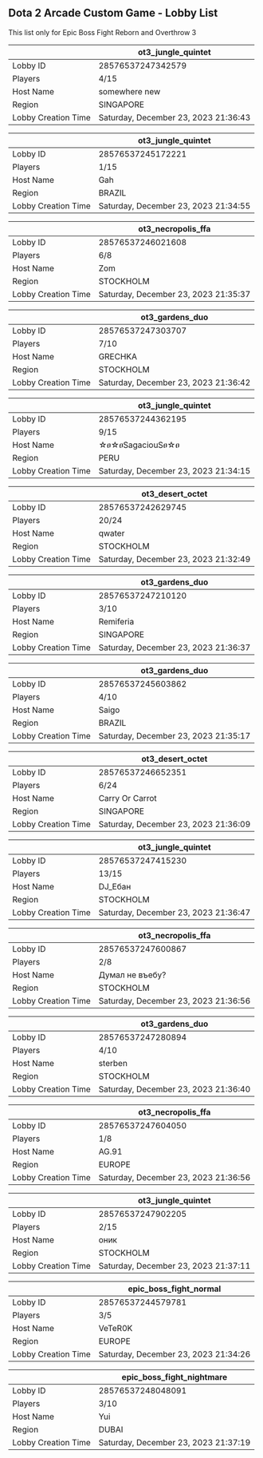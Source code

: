 ## Dota 2 Arcade Custom Game - Lobby List

This list only for Epic Boss Fight Reborn and Overthrow 3

|  | ot3_jungle_quintet |
| ------ | ------ |
| Lobby ID | 28576537247342579 |
| Players | 4/15 |
| Host Name | somewhere new |
| Region | SINGAPORE |
| Lobby Creation Time | Saturday, December 23, 2023 21:36:43 |


|  | ot3_jungle_quintet |
| ------ | ------ |
| Lobby ID | 28576537245172221 |
| Players | 1/15 |
| Host Name | Gah |
| Region | BRAZIL |
| Lobby Creation Time | Saturday, December 23, 2023 21:34:55 |


|  | ot3_necropolis_ffa |
| ------ | ------ |
| Lobby ID | 28576537246021608 |
| Players | 6/8 |
| Host Name | Zom |
| Region | STOCKHOLM |
| Lobby Creation Time | Saturday, December 23, 2023 21:35:37 |


|  | ot3_gardens_duo |
| ------ | ------ |
| Lobby ID | 28576537247303707 |
| Players | 7/10 |
| Host Name | GRECHKA |
| Region | STOCKHOLM |
| Lobby Creation Time | Saturday, December 23, 2023 21:36:42 |


|  | ot3_jungle_quintet |
| ------ | ------ |
| Lobby ID | 28576537244362195 |
| Players | 9/15 |
| Host Name | ☆ፀ☆ፀSagaciouSፀ☆ፀ |
| Region | PERU |
| Lobby Creation Time | Saturday, December 23, 2023 21:34:15 |


|  | ot3_desert_octet |
| ------ | ------ |
| Lobby ID | 28576537242629745 |
| Players | 20/24 |
| Host Name | qwater |
| Region | STOCKHOLM |
| Lobby Creation Time | Saturday, December 23, 2023 21:32:49 |


|  | ot3_gardens_duo |
| ------ | ------ |
| Lobby ID | 28576537247210120 |
| Players | 3/10 |
| Host Name | Remiferia |
| Region | SINGAPORE |
| Lobby Creation Time | Saturday, December 23, 2023 21:36:37 |


|  | ot3_gardens_duo |
| ------ | ------ |
| Lobby ID | 28576537245603862 |
| Players | 4/10 |
| Host Name | Saigo |
| Region | BRAZIL |
| Lobby Creation Time | Saturday, December 23, 2023 21:35:17 |


|  | ot3_desert_octet |
| ------ | ------ |
| Lobby ID | 28576537246652351 |
| Players | 6/24 |
| Host Name | Carry Or Carrot |
| Region | SINGAPORE |
| Lobby Creation Time | Saturday, December 23, 2023 21:36:09 |


|  | ot3_jungle_quintet |
| ------ | ------ |
| Lobby ID | 28576537247415230 |
| Players | 13/15 |
| Host Name | DJ_Ебан |
| Region | STOCKHOLM |
| Lobby Creation Time | Saturday, December 23, 2023 21:36:47 |


|  | ot3_necropolis_ffa |
| ------ | ------ |
| Lobby ID | 28576537247600867 |
| Players | 2/8 |
| Host Name | Думал не въебу? |
| Region | STOCKHOLM |
| Lobby Creation Time | Saturday, December 23, 2023 21:36:56 |


|  | ot3_gardens_duo |
| ------ | ------ |
| Lobby ID | 28576537247280894 |
| Players | 4/10 |
| Host Name | sterben |
| Region | STOCKHOLM |
| Lobby Creation Time | Saturday, December 23, 2023 21:36:40 |


|  | ot3_necropolis_ffa |
| ------ | ------ |
| Lobby ID | 28576537247604050 |
| Players | 1/8 |
| Host Name | AG.91 |
| Region | EUROPE |
| Lobby Creation Time | Saturday, December 23, 2023 21:36:56 |


|  | ot3_jungle_quintet |
| ------ | ------ |
| Lobby ID | 28576537247902205 |
| Players | 2/15 |
| Host Name | оник |
| Region | STOCKHOLM |
| Lobby Creation Time | Saturday, December 23, 2023 21:37:11 |


|  | epic_boss_fight_normal |
| ------ | ------ |
| Lobby ID | 28576537244579781 |
| Players | 3/5 |
| Host Name | VeTeR0K |
| Region | EUROPE |
| Lobby Creation Time | Saturday, December 23, 2023 21:34:26 |


|  | epic_boss_fight_nightmare |
| ------ | ------ |
| Lobby ID | 28576537248048091 |
| Players | 3/10 |
| Host Name | Yui |
| Region | DUBAI |
| Lobby Creation Time | Saturday, December 23, 2023 21:37:19 |


